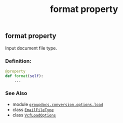 ﻿---
title: format property
second_title: GroupDocs.Conversion for Python via .NET API References
description: 
type: docs
weight: 50
url: /python-net/groupdocs.conversion.options.load/vcfloadoptions/format/
is_root: false
---

## format property


Input document file type.
### Definition:
```python
@property
def format(self):
    ...
```

### See Also
* module [`groupdocs.conversion.options.load`](../../)
* class [`EmailFileType`](/conversion/python-net/groupdocs.conversion.filetypes/emailfiletype)
* class [`VcfLoadOptions`](/conversion/python-net/groupdocs.conversion.options.load/vcfloadoptions)
